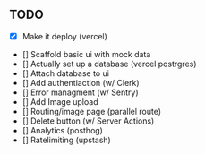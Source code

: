 ## TODO

- [x] Make it deploy (vercel)
- [] Scaffold basic ui with mock data
- [] Actually set up a database (vercel postrgres)
- [] Attach database to ui
- [] Add authentiaction (w/ Clerk)
- [] Error managment (w/ Sentry)
- [] Add Image upload
- [] Routing/image page (parallel route)
- [] Delete button (w/ Server Actions)
- [] Analytics (posthog)
- [] Ratelimiting (upstash)
